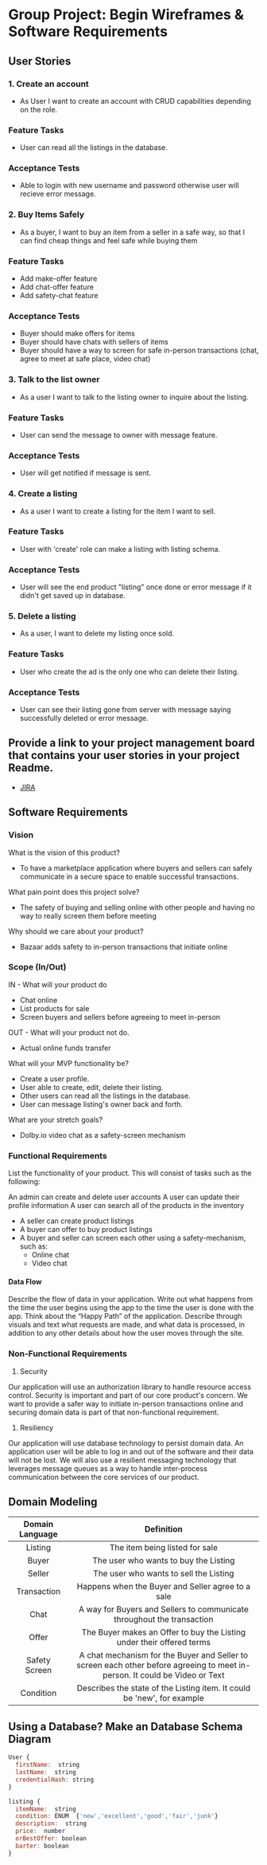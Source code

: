 # Group Project: Begin Wireframes & Software Requirements

## User Stories

### 1. Create an account

- As User I want to create an account with CRUD capabilities depending on the role.

### Feature Tasks

- User can read all the listings in the database.

### Acceptance Tests

- Able to login with new username and password otherwise user will recieve error message.

### 2. Buy Items Safely

- As a buyer, I want to buy an item from a seller in a safe way, so that I can find cheap things and feel safe while buying them

### Feature Tasks

- Add make-offer feature
- Add chat-offer feature
- Add safety-chat feature

### Acceptance Tests

- Buyer should make offers for items
- Buyer should have chats with sellers of items
- Buyer should have a way to screen for safe in-person transactions (chat, agree to meet at safe place, video chat)

### 3. Talk to the list owner

- As a user I want to talk to the listing owner to inquire about the listing.

### Feature Tasks

- User can send the message to owner with message feature.

### Acceptance Tests

- User will get notified if message is sent.

### 4. Create a listing

- As a user I want to create a listing for the item I want to sell.

### Feature Tasks

- User with 'create' role can make a listing with listing schema.

### Acceptance Tests

- User will see the end product "listing" once done or error message if it didn't get saved up in database.

### 5. Delete a listing

- As a user, I want to delete my listing once sold.

### Feature Tasks

- User who create the ad is the only one who can delete their listing.

### Acceptance Tests

- User can see their listing gone from server with message saying successfully deleted or error message.

## Provide a link to your project management board that contains your user stories in your project Readme.

- [JIRA](https://team-jarr.atlassian.net/jira/software/c/projects/MID/boards/1)

## Software Requirements

### Vision

What is the vision of this product?

- To have a marketplace application where buyers and sellers can safely communicate in a secure space to enable successful transactions.

What pain point does this project solve?

- The safety of buying and selling online with other people and having no way to really screen them before meeting

Why should we care about your product?

- Bazaar adds safety to in-person transactions that initiate online

### Scope (In/Out)

IN - What will your product do

- Chat online
- List products for sale
- Screen buyers and sellers before agreeing to meet in-person

OUT - What will your product not do.

- Actual online funds transfer

What will your MVP functionality be?

- Create a user profile.
- User able to create, edit, delete their listing.
- Other users can read all the listings in the database.
- User can message listing's owner back and forth.

What are your stretch goals?

- Dolby.io video chat as a safety-screen mechanism

### Functional Requirements

List the functionality of your product. This will consist of tasks such as the following:

An admin can create and delete user accounts
A user can update their profile information
A user can search all of the products in the inventory

- A seller can create product listings
- A buyer can offer to buy product listings
- A buyer and seller can screen each other using a safety-mechanism, such as:
  - Online chat
  - Video chat

#### Data Flow

Describe the flow of data in your application. Write out what happens from the time the user begins using the app to the time the user is done with the app. Think about the “Happy Path” of the application. Describe through visuals and text what requests are made, and what data is processed, in addition to any other details about how the user moves through the site.

### Non-Functional Requirements

1. Security

Our application will use an authorization library to handle resource access control.
Security is important and part of our core product's concern.
We want to provide a safer way to initiate in-person transactions online and securing domain data is part of that non-functional requirement.

1. Resiliency

Our application will use database technology to persist domain data.
An application user will be able to log in and out of the software and their data will not be lost.
We will also use a resilient messaging technology that leverages message queues as a way to handle inter-process communication between the core services of our product.

## Domain Modeling

| Domain Language | Definition |
|:---------:|:---------:|
| Listing | The item being listed for sale |
| Buyer | The user who wants to buy the Listing |
| Seller | The user who wants to sell the Listing |
| Transaction | Happens when the Buyer and Seller agree to a sale |
| Chat | A way for Buyers and Sellers to communicate throughout the transaction |
| Offer | The Buyer makes an Offer to buy the Listing under their offered terms |
| Safety Screen | A chat mechanism for the Buyer and Seller to screen each other before agreeing to meet in-person. It could be Video or Text |
| Condition | Describes the state of the Listing item. It could be 'new', for example |

## Using a Database? Make an Database Schema Diagram

``` js
User {  
  firstName:  string  
  lastName:  string  
  credentialHash: string
}  

listing {  
  itemName:  string  
  condition: ENUM  {'new','excellent','good','fair','junk'}
  description:  string  
  price:  number  
  orBestOffer: boolean  
  barter: boolean
}
```  
